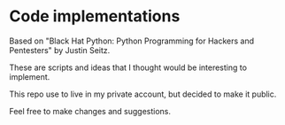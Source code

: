 # Code implementations

Based on "Black Hat Python: Python Programming for Hackers and Pentesters" by Justin Seitz.

These are scripts and ideas that I thought would be interesting to implement. 

This repo use to live in my private account, but decided to make it public.

Feel free to make changes and suggestions.





